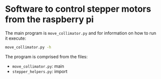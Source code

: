 # Software to control stepper motors from the raspberry pi

The main program is `move_collimator.py` and for information on how to run it execute: 

```bash
move_collimator.py -h 
```

The program is comprised from the files: 

* `move_collimator.py`: main
* `stepper_helpers.py`: import
